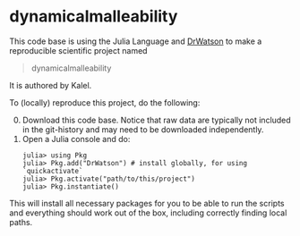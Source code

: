 # dynamicalmalleability

This code base is using the Julia Language and [DrWatson](https://juliadynamics.github.io/DrWatson.jl/stable/)
to make a reproducible scientific project named
> dynamicalmalleability

It is authored by Kalel.

To (locally) reproduce this project, do the following:

0. Download this code base. Notice that raw data are typically not included in the
   git-history and may need to be downloaded independently.
1. Open a Julia console and do:
   ```
   julia> using Pkg
   julia> Pkg.add("DrWatson") # install globally, for using `quickactivate`
   julia> Pkg.activate("path/to/this/project")
   julia> Pkg.instantiate()
   ```

This will install all necessary packages for you to be able to run the scripts and
everything should work out of the box, including correctly finding local paths.
